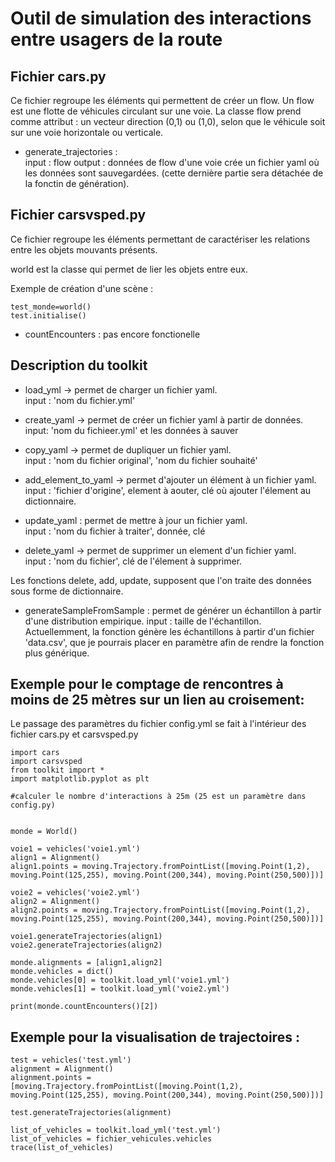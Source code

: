 # Outil de simulation des interactions entre usagers de la route

## Fichier cars.py

Ce fichier regroupe les éléments qui permettent de créer un flow. Un flow
est une flotte de véhicules circulant sur une voie.
La classe flow prend comme attribut : un vecteur direction (0,1) ou (1,0), selon que le véhicule soit sur une voie horizontale ou verticale.  

* generate_trajectories :  
input : flow
output : données de flow d'une voie
crée un fichier yaml où les données sont sauvegardées. (cette dernière partie sera détachée de la fonctin de génération).

## Fichier carsvsped.py

Ce fichier regroupe les éléments permettant de caractériser les relations entre les objets mouvants présents.

world est la classe qui permet de lier les objets entre eux.

Exemple de création d'une scène :
```
test_monde=world()
test.initialise()
```
* countEncounters : pas encore fonctionelle
## Description du toolkit

* load_yml -> permet de charger un fichier yaml.  
input : 'nom du fichier.yml'

* create_yaml -> permet de créer un fichier yaml à partir de données.  
input: 'nom du fichieer.yml' et les données à sauver

* copy_yaml -> permet de dupliquer un fichier yaml.  
input : 'nom du fichier original', 'nom du fichier souhaité'

* add_element_to_yaml -> permet d'ajouter un élément à un fichier yaml.  
input : 'fichier d'origine', element à aouter, clé où ajouter l'élement au dictionnaire.

* update_yaml : permet de mettre à jour un fichier yaml.  
input : 'nom du fichier à traiter', donnée, clé

* delete_yaml -> permet de supprimer un element d'un fichier yaml.  
input : 'nom du fichier', clé de l'élement à supprimer.

Les fonctions delete, add, update, supposent que l'on traite des données sous forme de dictionnaire.


* generateSampleFromSample : permet de générer un échantillon à partir d'une distribution empirique.
input : taille de l'échantillon.  
Actuellemment, la fonction génère les échantillons à partir d'un fichier 'data.csv', que je pourrais placer en paramètre afin de rendre la fonction plus générique.

## Exemple pour le comptage de rencontres à moins de 25 mètres sur un lien au croisement:

Le passage des paramètres du fichier config.yml se fait à l'intérieur des fichier cars.py et carsvsped.py
```
import cars
import carsvsped
from toolkit import *
import matplotlib.pyplot as plt

#calculer le nombre d'interactions à 25m (25 est un paramètre dans config.py)


monde = World()

voie1 = vehicles('voie1.yml')
align1 = Alignment()
align1.points = moving.Trajectory.fromPointList([moving.Point(1,2), moving.Point(125,255), moving.Point(200,344), moving.Point(250,500)])]

voie2 = vehicles('voie2.yml')
align2 = Alignment()
align2.points = moving.Trajectory.fromPointList([moving.Point(1,2), moving.Point(125,255), moving.Point(200,344), moving.Point(250,500)])]

voie1.generateTrajectories(align1)
voie2.generateTrajectories(align2)

monde.alignments = [align1,align2]
monde.vehicles = dict()
monde.vehicles[0] = toolkit.load_yml('voie1.yml')
monde.vehicles[1] = toolkit.load_yml('voie2.yml')

print(monde.countEncounters()[2])

```
## Exemple pour la visualisation de trajectoires :
```
test = vehicles('test.yml')
alignment = Alignment()
alignment.points = [moving.Trajectory.fromPointList([moving.Point(1,2), moving.Point(125,255), moving.Point(200,344), moving.Point(250,500)])]

test.generateTrajectories(alignment)

list_of_vehicles = toolkit.load_yml('test.yml')
list_of_vehicles = fichier_vehicules.vehicles
trace(list_of_vehicles)

```

